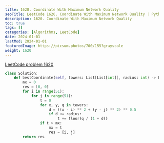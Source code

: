 ```yaml
---
title: 1620. Coordinate With Maximum Network Quality
seoTitle: LeetCode 1620. Coordinate With Maximum Network Quality | Python solution and explanation
description: 1620. Coordinate With Maximum Network Quality
toc: true
tags: []
categories: [Algorithms, LeetCode]
date: 2024-01-01
lastMod: 2024-01-01
featuredImage: https://picsum.photos/700/155?grayscale
weight: 1620
---
```


[LeetCode problem 1620](https://leetcode.com/problems/coordinate-with-maximum-network-quality/)

```python
class Solution:
    def bestCoordinate(self, towers: List[List[int]], radius: int) -> List[int]:
        mx = 0
        res = [0, 0]
        for i in range(51):
            for j in range(51):
                t = 0
                for x, y, q in towers:
                    d = ((x - i) ** 2 + (y - j) ** 2) ** 0.5
                    if d <= radius:
                        t += floor(q / (1 + d))
                if t > mx:
                    mx = t
                    res = [i, j]
        return res

```
